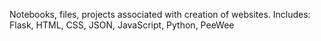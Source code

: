 Notebooks, files, projects associated with creation of websites. Includes: Flask, HTML, CSS, JSON, JavaScript, Python, PeeWee
